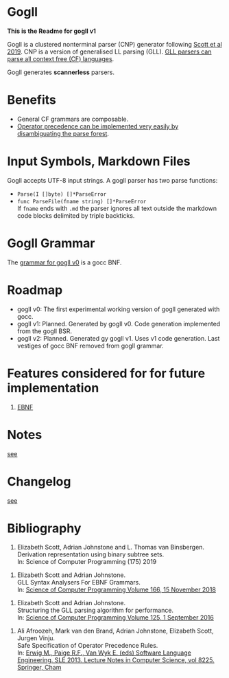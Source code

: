 # Gogll
**This is the Readme for gogll v1**

Gogll is a clustered nonterminal parser (CNP) generator following [Scott et al 2019](#Scott-et-al-2019). CNP is a version of generalised LL parsing (GLL). [GLL parsers can parse all context free (CF) languages](#Scott-et-al-2016).

Gogll generates **scannerless** parsers.

# Benefits
* General CF grammars are composable.
* [Operator precedence can be implemented very easily by disambiguating the parse forest](#Afroozeh-et-al-2019).

# Input Symbols, Markdown Files
Gogll accepts UTF-8 input strings. 
A gogll parser has two parse functions: 
* `Parse(I []byte) []*ParseError`
* `func ParseFile(fname string) []*ParseError`   
If `fname` ends with `.md` the parser ignores all text outside the markdown code blocks delimited by triple backticks. 

# Gogll Grammar
The [grammar for gogll v0](gogll.bnf) is a gocc BNF.


# Roadmap

* gogll v0: The first experimental working version of gogll generated with gocc.
* gogll v1: Planned. Generated by gogll v0. Code generation implemented from the gogll BSR.
* gogll v2: Planned. Generated gy gogll v1. Uses v1 code generation. Last vestiges of gocc BNF removed from gogll grammar.

# Features considered for for future implementation
1. [EBNF](#Scott-et-al-2018)

# Notes
[see](notes.md)

# Changelog
[see](ChangeLog.md)

# Bibliography
<a name="Scott-et-al-2019"></a>
1. Elizabeth Scott, Adrian Johnstone and L. Thomas van Binsbergen.  
Derivation representation using binary subtree sets.  
In: Science of Computer Programming (175) 2019

<a name="Scott-et-al-2018"></a>
1. Elizabeth Scott and Adrian Johnstone.   
GLL Syntax Analysers For EBNF Grammars.   
In: [Science of Computer Programming
Volume 166, 15 November 2018](https://pure.royalholloway.ac.uk/portal/en/publications/gll-syntax-analysers-for-ebnf-grammars(58d1ec5e-28df-486a-879e-36d58a9f8abf).html)

<a name="Scott-et-al-2016"></a>
1. Elizabeth Scott and Adrian Johnstone.   
Structuring the GLL parsing algorithm for performance.   
In: [Science of Computer Programming
Volume 125, 1 September 2016](https://pure.royalholloway.ac.uk/portal/en/publications/structuring-the-gll-parsing-algorithm-for-performance(a95fc020-9918-4f17-a87a-845e2aee12b8).html)

<a name="Afroozeh-et-al-2013"></a>
1. Ali Afroozeh, Mark van den Brand, Adrian Johnstone, Elizabeth Scott, Jurgen Vinju.   
Safe Specification of Operator Precedence Rules.   
In: [Erwig M., Paige R.F., Van Wyk E. (eds) Software Language Engineering. SLE 2013. Lecture Notes in Computer Science, vol 8225. Springer, Cham](https://pure.royalholloway.ac.uk/portal/en/publications/safe-specification-of-operator-precedence-rules(0287d70e-92b8-4204-aafb-15a81de84968).html)